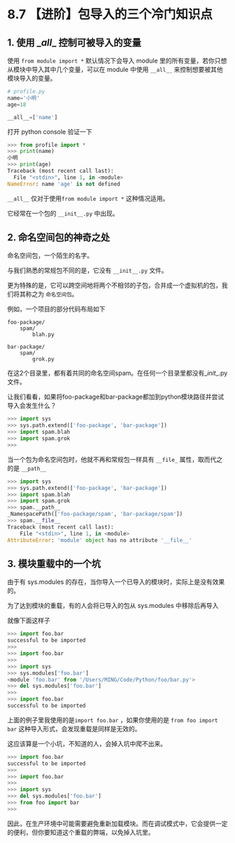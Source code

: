 #  8.7 【进阶】包导入的三个冷门知识点

## 1. 使用 \__all__  控制可被导入的变量

使用 `from module import *`  默认情况下会导入 module 里的所有变量，若你只想从模块中导入其中几个变量，可以在 module 中使用 `__all__` 来控制想要被其他模块导入的变量。

```python
# profile.py
name='小明'
age=18

__all__=['name']
```

打开 python console 验证一下

```python
>>> from profile import *
>>> print(name)
小明
>>> print(age)
Traceback (most recent call last):
  File "<stdin>", line 1, in <module>
NameError: name 'age' is not defined
```

`__all__` 仅对于使用`from module import *`  这种情况适用。

它经常在一个包的 `__init__.py` 中出现。



## 2. 命名空间包的神奇之处

命名空间包，一个陌生的名字。

与我们熟悉的常规包不同的是，它没有 `__init__.py` 文件。

更为特殊的是，它可以跨空间地将两个不相邻的子包，合并成一个虚拟机的包，我们将其称之为 `命名空间包`。

例如，一个项目的部分代码布局如下

```
foo-package/
    spam/
        blah.py

bar-package/
    spam/
        grok.py
```

在这2个目录里，都有着共同的命名空间spam。在任何一个目录里都没有\__init__.py文件。

让我们看看，如果将foo-package和bar-package都加到python模块路径并尝试导入会发生什么？

```python
>>> import sys
>>> sys.path.extend(['foo-package', 'bar-package'])
>>> import spam.blah
>>> import spam.grok
>>>
```



当一个包为命名空间包时，他就不再和常规包一样具有 `__file_` 属性，取而代之的是 `__path__`

```python
>>> import sys
>>> sys.path.extend(['foo-package', 'bar-package'])
>>> import spam.blah
>>> import spam.grok
>>> spam.__path__
_NamespacePath(['foo-package/spam', 'bar-package/spam'])
>>> spam.__file__
Traceback (most recent call last):
    File "<stdin>", line 1, in <module>
AttributeError: 'module' object has no attribute '__file__'
```



## 3. 模块重载中的一个坑

由于有 sys.modules 的存在，当你导入一个已导入的模块时，实际上是没有效果的。

为了达到模块的重载，有的人会将已导入的包从 sys.modules 中移除后再导入

就像下面这样子

```python
>>> import foo.bar
successful to be imported
>>>
>>> import foo.bar
>>>
>>> import sys
>>> sys.modules['foo.bar']
<module 'foo.bar' from '/Users/MING/Code/Python/foo/bar.py'>
>>> del sys.modules['foo.bar']
>>>
>>> import foo.bar
successful to be imported
```

上面的例子里我使用的是`import foo.bar` ，如果你使用的是  `from foo import bar` 这种导入形式，会发现重载是同样是无效的。

这应该算是一个小坑，不知道的人，会掉入坑中爬不出来。

```python
>>> import foo.bar
successful to be imported
>>>
>>> import foo.bar
>>>
>>> import sys
>>> del sys.modules['foo.bar']
>>> from foo import bar
>>>
```

因此，在生产环境中可能需要避免重新加载模块。而在调试模式中，它会提供一定的便利，但你要知道这个重载的弊端，以免掉入坑里。
